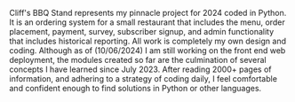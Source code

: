 Cliff's BBQ Stand represents my pinnacle project for 2024 coded in Python. It is an ordering system for a small restaurant that includes the menu, order placement, payment, survey, subscriber signup, and admin functionality that includes historical reporting. All work is completely my own design and coding. Although as of (10/06/2024) I am still working on the front end web deployment, the modules created so far are the culmination of several concepts I have learned since July 2023. After reading 2000+ pages of information, and adhering to a strategy of coding daily, I feel comfortable and confident enough to find solutions in Python or other languages. 
